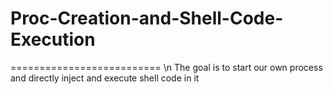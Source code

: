 # Proc-Creation-and-Shell-Code-Execution
==========================
\n The goal is to start our own process and directly inject and execute shell code in it